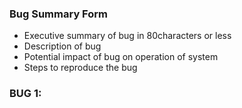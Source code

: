 ### Bug Summary Form

- Executive summary of bug in 80characters or less
- Description of bug
- Potential impact of bug on operation of system
- Steps to reproduce the bug

### BUG 1: